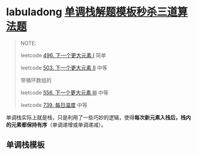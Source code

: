# labuladong [单调栈解题模板秒杀三道算法题](https://mp.weixin.qq.com/s/KYfjBejo84AmajnPZNs5nA)

> NOTE:
>
> leetcode [496. 下一个更大元素 I](https://leetcode.cn/problems/next-greater-element-i/) 简单
>
> leetcode [503. 下一个更大元素 II](https://leetcode.cn/problems/next-greater-element-ii/) 中等
>
> 带循环数组的
>
> leetcode [556. 下一个更大元素 III](https://leetcode.cn/problems/next-greater-element-iii/) 中等
>
> leetcode [739. 每日温度](https://leetcode.cn/problems/daily-temperatures/) 中等

单调栈实际上就是栈，只是利用了一些巧妙的逻辑，使得**每次新元素入栈后，栈内的元素都保持有序**（单调递增或单调递减）。



## 单调栈模板

